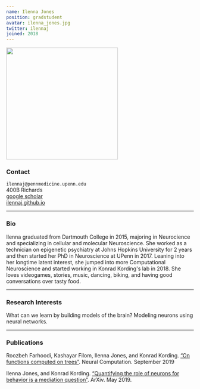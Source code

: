 ```yaml
---
name: Ilenna Jones
position: gradstudent
avatar: ilenna_jones.jpg
twitter: ilennaj
joined: 2018
---
```


<img width="300" src="{{site.baseurl}}/images/people/{{page.avatar}}" data-action="zoom">

### Contact

<i class="fa fa-envelope-o"></i>  `ilennaj@pennmedicine.upenn.edu`<br>
<i class="fa fa-building"></i> 400B Richards <br>
<i class="fa fa-bar-chart"></i> [google scholar](https://scholar.google.com/citations?user=R3yolm0AAAAJ&hl=en) <br>
 [ilennaj.github.io](http://ilennaj.github.io)

<hr>

### Bio

Ilenna graduated from Dartmouth College in 2015, majoring in Neurocience and specializing in cellular and molecular Neuroscience. She worked as a technician on epigenetic psychiatry at Johns Hopkins University for 2 years and then started her PhD in Neuroscience at UPenn in 2017. Leaning into her longtime latent interest, she jumped into more Computational Neuroscience and started working in Konrad Kording's lab in 2018. She loves videogames, stories, music, dancing, biking, and having good conversations over tasty food.

<hr>

### Research Interests

What can we learn by building models of the brain? Modeling neurons using neural networks. 

<hr>

### Publications

Roozbeh Farhoodi, Kashayar Filom, Ilenna Jones, and Konrad Kording. [“On functions computed on trees”](https://www.mitpressjournals.org/doi/full/10.1162/neco_a_01231). Neural Computation. September 2019

Ilenna Jones, and Konrad Kording. [“Quantifying the role of neurons for behavior is a mediation question”](https://arxiv.org/abs/1905.02024). ArXiv. May 2019.

